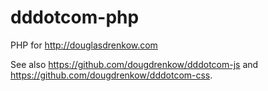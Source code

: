 # dddotcom-php
PHP for http://douglasdrenkow.com

See also https://github.com/dougdrenkow/dddotcom-js and https://github.com/dougdrenkow/dddotcom-css.
